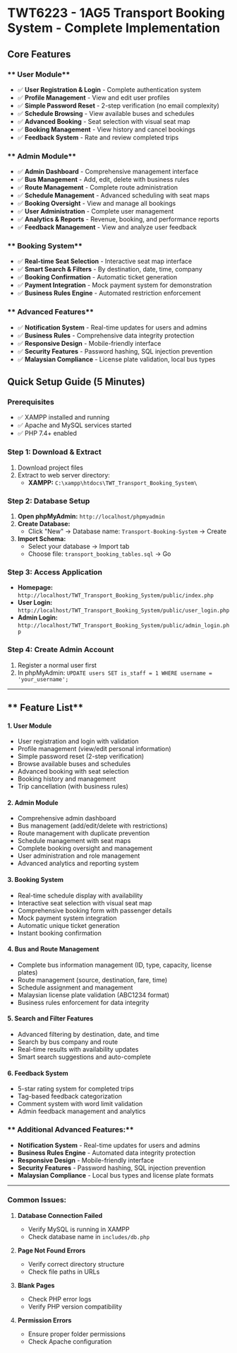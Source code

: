 # TWT6223 - 1AG5 Transport Booking System - Complete Implementation

##  **Core Features**

### ** User Module**
- ✅ **User Registration & Login** - Complete authentication system
- ✅ **Profile Management** - View and edit user profiles
- ✅ **Simple Password Reset** - 2-step verification (no email complexity)
- ✅ **Schedule Browsing** - View available buses and schedules
- ✅ **Advanced Booking** - Seat selection with visual seat map
- ✅ **Booking Management** - View history and cancel bookings
- ✅ **Feedback System** - Rate and review completed trips

### ** Admin Module**
- ✅ **Admin Dashboard** - Comprehensive management interface
- ✅ **Bus Management** - Add, edit, delete with business rules
- ✅ **Route Management** - Complete route administration
- ✅ **Schedule Management** - Advanced scheduling with seat maps
- ✅ **Booking Oversight** - View and manage all bookings
- ✅ **User Administration** - Complete user management
- ✅ **Analytics & Reports** - Revenue, booking, and performance reports
- ✅ **Feedback Management** - View and analyze user feedback

### ** Booking System**
- ✅ **Real-time Seat Selection** - Interactive seat map interface
- ✅ **Smart Search & Filters** - By destination, date, time, company
- ✅ **Booking Confirmation** - Automatic ticket generation
- ✅ **Payment Integration** - Mock payment system for demonstration
- ✅ **Business Rules Engine** - Automated restriction enforcement

### ** Advanced Features**
- ✅ **Notification System** - Real-time updates for users and admins
- ✅ **Business Rules** - Comprehensive data integrity protection
- ✅ **Responsive Design** - Mobile-friendly interface
- ✅ **Security Features** - Password hashing, SQL injection prevention
- ✅ **Malaysian Compliance** - License plate validation, local bus types

##  **Quick Setup Guide (5 Minutes)**

### **Prerequisites**
- ✅ XAMPP installed and running
- ✅ Apache and MySQL services started
- ✅ PHP 7.4+ enabled

### **Step 1: Download & Extract**
1. Download project files
2. Extract to web server directory:
   - **XAMPP:** `C:\xampp\htdocs\TWT_Transport_Booking_System\`

### **Step 2: Database Setup**
1. **Open phpMyAdmin:** `http://localhost/phpmyadmin`
2. **Create Database:**
   - Click "New" → Database name: `Transport-Booking-System` → Create
3. **Import Schema:**
   - Select your database → Import tab
   - Choose file: `transport_booking_tables.sql` → Go

### **Step 3: Access Application**
- **Homepage:** `http://localhost/TWT_Transport_Booking_System/public/index.php`
- **User Login:** `http://localhost/TWT_Transport_Booking_System/public/user_login.php`
- **Admin Login:** `http://localhost/TWT_Transport_Booking_System/public/admin_login.php`

### **Step 4: Create Admin Account**
1. Register a normal user first
2. In phpMyAdmin: `UPDATE users SET is_staff = 1 WHERE username = 'your_username';`

---

## ** Feature List**

#### **1. User Module**
- User registration and login with validation
- Profile management (view/edit personal information)
- Simple password reset (2-step verification)
- Browse available buses and schedules
- Advanced booking with seat selection
- Booking history and management
- Trip cancellation (with business rules)

#### **2. Admin Module**
- Comprehensive admin dashboard
- Bus management (add/edit/delete with restrictions)
- Route management with duplicate prevention
- Schedule management with seat maps
- Complete booking oversight and management
- User administration and role management
- Advanced analytics and reporting system

#### **3. Booking System**
- Real-time schedule display with availability
- Interactive seat selection with visual seat map
- Comprehensive booking form with passenger details
- Mock payment system integration
- Automatic unique ticket generation
- Instant booking confirmation

#### **4. Bus and Route Management**
- Complete bus information management (ID, type, capacity, license plates)
- Route management (source, destination, fare, time)
- Schedule assignment and management
- Malaysian license plate validation (ABC1234 format)
- Business rules enforcement for data integrity

#### **5. Search and Filter Features**
- Advanced filtering by destination, date, and time
- Search by bus company and route
- Real-time results with availability updates
- Smart search suggestions and auto-complete

#### **6. Feedback System**
- 5-star rating system for completed trips
- Tag-based feedback categorization
- Comment system with word limit validation
- Admin feedback management and analytics

### ** Additional Advanced Features:**
- **Notification System** - Real-time updates for users and admins
- **Business Rules Engine** - Automated data integrity protection
- **Responsive Design** - Mobile-friendly interface
- **Security Features** - Password hashing, SQL injection prevention
- **Malaysian Compliance** - Local bus types and license plate formats

---

### **Common Issues:**
1. **Database Connection Failed**
   - Verify MySQL is running in XAMPP
   - Check database name in `includes/db.php`

2. **Page Not Found Errors**
   - Verify correct directory structure
   - Check file paths in URLs

3. **Blank Pages**
   - Check PHP error logs
   - Verify PHP version compatibility

4. **Permission Errors**
   - Ensure proper folder permissions
   - Check Apache configuration